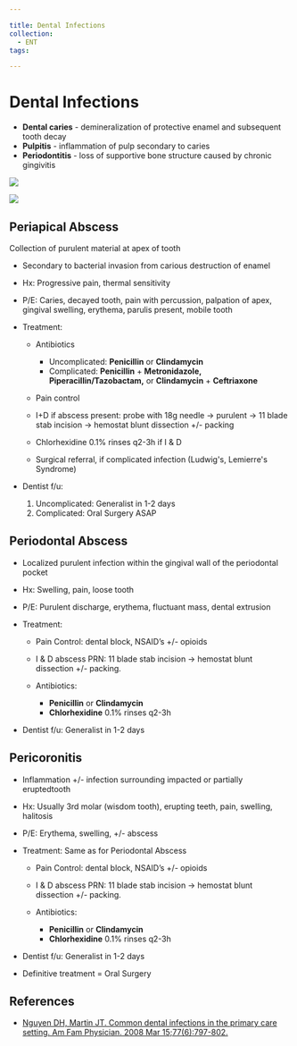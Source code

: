 ```yaml
---

title: Dental Infections
collection:
  - ENT
tags:

---
```


# Dental Infections

-   **Dental caries** - demineralization of protective enamel and subsequent tooth decay
-   **Pulpitis** - inflammation of pulp secondary to caries
-   **Periodontitis** - loss of supportive bone structure caused by chronic gingivitis

![](https://d2p53dh3qxfm0x.cloudfront.net/uploads/img/1jx/6/d/e8e27c0f-5e64-5f5c-9dd7-7575f0ac94df/640.png)

![](https://d2p53dh3qxfm0x.cloudfront.net/uploads/img/1jx/6/d/3236fec1-7236-5c63-9629-b592ae3332fe/640.png)

## Periapical Abscess

Collection of purulent material at apex of tooth

-   Secondary to bacterial invasion from carious destruction of enamel
-   Hx: Progressive pain, thermal sensitivity
-   P/E: Caries, decayed tooth, pain with percussion, palpation of apex, gingival swelling, erythema, parulis present, mobile tooth
-   Treatment:

    -   Antibiotics

        -   Uncomplicated: **<span class="drug">Penicillin</span>** or **<span class="drug">Clindamycin</span>**
        -   Complicated: **<span class="drug">Penicillin</span>** + **<span class="drug">Metronidazole</span>, Piperacillin/Tazobactam,** or **<span class="drug">Clindamycin</span>** + **<span class="drug">Ceftriaxone</span>**
    -   Pain control

    -   I+D if abscess present: probe with 18g needle → purulent → 11 blade stab incision → hemostat blunt dissection +/- packing

    -   <span class="drug">Chlorhexidine</span> 0.1% rinses q2-3h if I & D

    -   Surgical referral, if complicated infection (Ludwig's, Lemierre's Syndrome)

-   Dentist f/u:

    1.  Uncomplicated: Generalist in 1-2 days
    2.  Complicated: Oral Surgery ASAP

## Periodontal Abscess

-   Localized purulent infection within the gingival wall of the periodontal pocket

-   Hx: Swelling, pain, loose tooth

-   P/E: Purulent discharge, erythema, fluctuant mass, dental extrusion

-   Treatment:

    -   Pain Control: dental block, NSAID’s +/- opioids
    -   I & D abscess PRN: 11 blade stab incision → hemostat blunt dissection +/- packing.
    -   Antibiotics:

        -   **<span class="drug">Penicillin</span>** or **<span class="drug">Clindamycin</span>**
        -   **<span class="drug">Chlorhexidine</span>** 0.1% rinses q2-3h

-   Dentist f/u: Generalist in 1-2 days

## Pericoronitis

-   Inflammation +/- infection surrounding impacted or partially eruptedtooth

-   Hx: Usually 3rd molar (wisdom tooth), erupting teeth, pain, swelling, halitosis

-   P/E: Erythema, swelling, +/- abscess

-   Treatment: Same as for Periodontal Abscess

    -   Pain Control: dental block, NSAID’s +/- opioids
    -   I & D abscess PRN: 11 blade stab incision → hemostat blunt dissection +/- packing.
    -   Antibiotics:

        -   **<span class="drug">Penicillin</span>** or **<span class="drug">Clindamycin</span>**
        -   **<span class="drug">Chlorhexidine</span>** 0.1% rinses q2-3h

-   Dentist f/u: Generalist in 1-2 days

-   Definitive treatment = Oral Surgery

## References

-   [Nguyen DH, Martin JT. Common dental infections in the primary care setting. Am Fam Physician. 2008 Mar 15;77(6):797-802.](https://www.ncbi.nlm.nih.gov/pubmed/?term=18386594)
